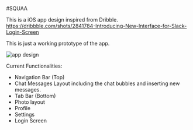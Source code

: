 #SQUAA

This is a iOS app design inspired from Dribble.
https://dribbble.com/shots/2841784-Introducing-New-Interface-for-Slack-Login-Screen

This is just a working prototype of the app.

![app design](https://cloud.githubusercontent.com/assets/12230220/22864992/0b32d382-f129-11e6-9597-ee542fb3c163.jpg)

Current Functionalities:
- Navigation Bar (Top)
- Chat Messages Layout including the chat bubbles and inserting new messages.
- Tab Bar (Bottom)
- Photo layout
- Profile
- Settings
- Login Screen
